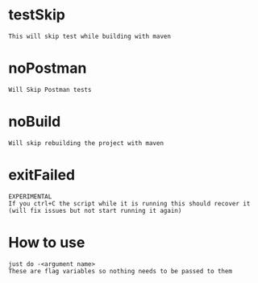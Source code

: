 # testSkip
    This will skip test while building with maven
# noPostman
    Will Skip Postman tests
# noBuild
    Will skip rebuilding the project with maven
# exitFailed
    EXPERIMENTAL
    If you ctrl+C the script while it is running this should recover it (will fix issues but not start running it again)

# How to use
    just do -<argument name>
    These are flag variables so nothing needs to be passed to them
